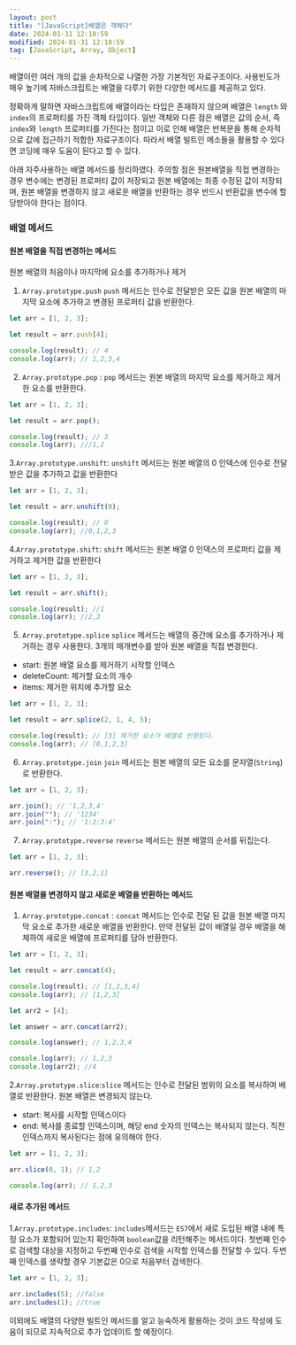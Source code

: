 ```yaml
---
layout: post
title: "[JavaScript]배열은 객체다"
date: 2024-01-31 12:10:59
modified: 2024-01-31 12:10:59
tag: [JavaScript, Array, Object]
---
```


배열이란 여러 개의 값을 순차적으로 나열한 가장 기본적인 자료구조이다.
사용빈도가 매우 높기에 자바스크립트는 배열을 다루기 위한 다양한 메서드를 제공하고 있다.

정확하게 말하면 자바스크립트에 배열이라는 타입은 존재하지 않으며 배열은 `length` 와 `index`의 프로퍼티를 가진 객체 타입이다.
일반 객체와 다른 점은 배열은 값의 순서, 즉 `index`와 `length` 프로퍼티를 가진다는 점이고 이로 인해 배열은 반복문을 통해 순차적으로 값에 접근하기 적합한 자료구조이다.
따라서 배열 빌트인 메소들을 활용할 수 있다면 코딩에 매우 도움이 된다고 할 수 있다.

아래 자주사용하는 배열 메서드를 정리하였다. 주의할 점은 원본배열을 직접 변경하는 경우 변수에는 변경된 프로퍼티 값이 저장되고 원본 배열에는 최종 수정된 값이 저장되며,
원본 배열을 변경하지 않고 새로운 배열을 반환하는 경우 반드시 반환값을 변수에 할당받아야 한다는 점이다.

### 배열 메서드

#### 원본 배열을 직접 변경하는 메서드

원본 배열의 처음이나 마지막에 요소를 추가하거나 제거

1. `Array.prototype.push` `push` 메서드는 인수로 전달받은 모든 값을 원본 배열의 마지막 요소에 추가하고 변경된 프로퍼티 값을 반환한다.

```javascript
let arr = [1, 2, 3];

let result = arr.push[4];

console.log(result); // 4
console.log(arr); // 1,2,3,4
```

2. `Array.prototype.pop` : `pop` 메서드는 원본 배열의 마지막 요소를 제거하고 제거한 요소를 반환한다.

```javascript
let arr = [1, 2, 3];

let result = arr.pop();

console.log(result); // 3
console.log(arr); ///1,2
```

3.`Array.prototype.unshift`: `unshift` 메서드는 원본 배열의 0 인덱스에 인수로 전달받은 값을 추가하고 값을 반환한다

```javascript
let arr = [1, 2, 3];

let result = arr.unshift(0);

console.log(result); // 0
console.log(arr); //0,1,2,3
```

4.`Array.prototype.shift`: `shift` 메서드는 원본 배열 0 인덱스의 프로퍼티 값을 제거하고 제거한 값을 반환한다

```javascript
let arr = [1, 2, 3];

let result = arr.shift();

console.log(result); //1
console.log(arr); //2,3
```

5. `Array.prototype.splice` `splice` 메서드는 배열의 중간에 요소를 추가하거나 제거하는 경우 사용한다. 3개의 매개변수를 받아 원본 배열을 직접 변경한다.

- start: 원본 배열 요소를 제거하기 시작할 인덱스
- deleteCount: 제거할 요소의 개수
- items: 제거한 위치에 추가할 요소

```javascript
let arr = [1, 2, 3];

let result = arr.splice(2, 1, 4, 5);

console.log(result); // [3] 제거한 요소가 배열로 반환된다.
console.log(arr); // [0,1,2,3]
```

6. `Array.prototype.join` `join` 메서드는 원본 배열의 모든 요소를 문자열(`String`)로 반환한다.

```javascript
let arr = [1, 2, 3];

arr.join(); // '1,2,3,4'
arr.join(""); // '1234'
arr.join(":"); // '1:2:3:4'
```

7. `Array.prototype.reverse` `reverse` 메서드는 원본 배열의 순서를 뒤집는다.

```javascript
let arr = [1, 2, 3];

arr.reverse(); // [3,2,1]
```

#### 원본 배열을 변경하지 않고 새로운 배열을 반환하는 메서드

1. `Array.prototype.concat` : `concat` 메서드는 인수로 전달 된 값을 원본 배열 마지막 요소로 추가한 새로운 배열을 반환한다. 만약 전달된 값이 배열일 경우 배열을 해체하여 새로운 배열에 프로퍼티를 담아 반환한다.

```javascript
let arr = [1, 2, 3];

let result = arr.concat(4);

console.log(result); // [1,2,3,4]
console.log(arr); // [1,2,3]

let arr2 = [4];

let answer = arr.concat(arr2);

console.log(answer); // 1,2,3,4

console.log(arr); // 1,2,3
console.log(arr2); //4
```

2.`Array.prototype.slice`:`slice` 메서드는 인수로 전달된 범위의 요소를 복사하여 배열로 반환한다. 원본 배열은 변경되지 않는다.

- start: 복사를 시작할 인덱스이다
- end: 복사를 종료할 인덱스이며, 해당 end 숫자의 인덱스는 복사되지 않는다. 직전 인덱스까지 복사된다는 점에 유의해야 한다.

```javascript
let arr = [1, 2, 3];

arr.slice(0, 1); // 1,2

console.log(arr); // 1,2,3
```

#### 새로 추가된 메서드

1.`Array.prototype.includes`: `includes`메서드는 `ES7`에서 새로 도입된 배열 내에 특정 요소가 포함되어 있는지 확인하여 `boolean`값을 리턴해주는 메서드이다. 첫번째 인수로 검색할 대상을 지정하고 두번째 인수로 검색을 시작할 인덱스를 전달할 수 있다. 두번째 인덱스를 생략할 경우 기본값은 0으로 처음부터 검색한다.

```javascript
let arr = [1, 2, 3];

arr.includes(5); //false
arr.includes(1); //true
```

이외에도 배열의 다양한 빌트인 메서드를 알고 능숙하게 활용하는 것이 코드 작성에 도움이 되므로 지속적으로 추가 업데이트 할 예정이다.
